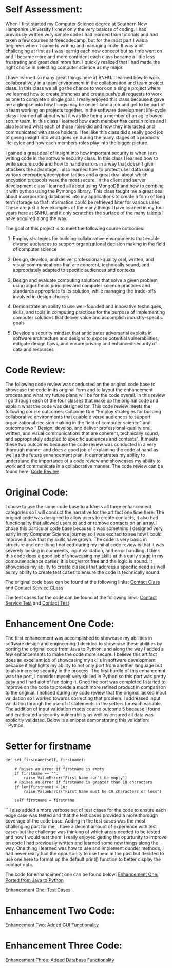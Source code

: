     
# **Self Assessment:** 

  When I first started my Computer Science degree at Southern New Hampshire University I knew only the very basicss of coding. I had previously written very simple code I had learned from tutorials and had taken a few courses at freecodecamp, but for the most part I was a begineer when it came to writing and managing code. It was a bit challenging at first as I was learnig each new concept but as time went on and I became more and more confident each class became a little less frustrating and great deal more fun. I quickly realized that I had made the right choice in selecting computer science as my major. 

  I have learned so many great things here at SNHU. I learned how to work collaboratively in a team environment in the collaboration and team project class. In this class we all go the chance to work on a single project where we learned how to create branches and create push/pull requests to work as one to complete a single goal. I really enjoyed this class because it gave me a glimpse into how things may be once I land a job and get to be part of a team working on projects together. In the software development life-cycle class I learned all about what it was like being a member of an agile based scrum team. In this class I learned how each member has certain roles and I also learned what each of those roles did and how they interacted and communicated with stake holders. I feel like this class did a really good job of giving insight into what goes on during the many stages of a products life-cylce and how each members roles play into the bigger picture. 

  I gained a great deal of insight into how important security is when I am writing code in the software security class. In this class I learned how to write secure code and how to handle errors in a way that doesn't give attackers the advantage. I also learned how to protect user data using various encryption/decryption tactics and a great deal about which encyption protocols were the most secure. In the client and server development class I learned all about using MongoDB and how to combine it with python using the Pymongo library. This class taught me a great deal about incorporating databases into my applications to create a form of long term storage so that information could be retrieved later for various uses. These are just a few examples of the many things I have learned in my four years here at SNHU, and it only scratches the surface of the many talents I have acquired along the way. 
  
The goal of this project is to meet the following course outcomes:

1. Employ strategies for building collaborative environments that enable diverse audiences to support organizational decision making in the field of computer science 

2. Design, develop, and deliver professional-quality oral, written, and visual communications that are coherent, technically sound, and appropriately adapted to specific audiences and contexts

3. Design and evaluate computing solutions that solve a given problem using algorithmic principles and computer science practices and standards appropriate to its solution, while managing the trade-offs involved in design choices

4. Demonstrate an ability to use well-founded and innovative techniques, skills, and tools in computing practices for the purpose of implementing computer solutions that deliver value and accomplish industry-specific goals

5. Develop a security mindset that anticipates adversarial exploits in software architecture and designs to expose potential vulnerabilities, mitigate design flaws, and ensure privacy and enhanced security of data and resources

# **Code Review:**
The following code review was conducted on the original code base to showcase the code in its original form and to layout the enhancement process and what my future plans will be for the code overall. In this review I go through each of the four classes that make up the original code and explain what the code was designed for. This code review meets the following course outcomes:  Outcome One "Employ strategies for building collaborative environments that enable diverse
audiences to support organizational decision making in the field of computer science" and outcome two " Design, develop, and deliver professional-quality oral, written, and visual communications that are coherent, technically sound, and appropriately adapted to specific audiences and contexts". It meets these two outcomes because the code review was conducted in a very thorough manner and does a good job of explaining the code at hand as well as the future enhancement plan. It demonstrates my ability to understand the importance of a code review and showcases my ability to work and communicate in a collaborative manner. The code review can be found here: [Code Review](https://www.dropbox.com/s/7nfzy7g569nk6ho/CodeReview%20%281%29.avi?dl=0)
    
# **Original Code:**
I chose to use the same code base to address all three enhancement categories so I will conduct the narrative for the artifact one time here. The original code was designed to allow users to create contacts, it also had functionality that allowed users to add or remove contacts on an array. I chose this particular code base because it was something I designed very early in my Computer Science journey so I was excited to see how I could improve it now that my skills have grown. The code is very basic in structure and one thing I noticed during my initial code review is that it was severely lacking in comments, input validation, and error handling. I think this code does a good job of showcasing my skills at this early stage in my computer science career, it is bug/error free and the logic is sound. It showcases my ability to create classes that address a specific need as well as my ability to create test cases to ensure the code is technically sound.  

The original code base can be found at the following links: [Contact Class](https://github.com/JMckinney13/JMckinney13.github.io/blob/main/Contact.java) and [Contact Service CLass](https://github.com/JMckinney13/JMckinney13.github.io/blob/main/ContactService.java)

The test cases for the code can be found at the following links: [Contact Service Test](https://github.com/JMckinney13/JMckinney13.github.io/blob/main/ContactServiceTest.java) and [Contact Test](https://github.com/JMckinney13/JMckinney13.github.io/blob/main/ContactTest.java)



# **Enhancement One Code:**
The first enhancement was accomplished to showcase my abilities in software design and engineering. I decided to showcase these abilities by porting the original code from Java to Python, and along the way I added a few enhancements to make the code more secure. I believe this artifact does an excellent job of showcasing my skills in software development because it highlights my ability to not only port from another language but to also increase security in the process. The first hurdle of this enhancemnt was the port, I consider myself very skilled in Python so this part was pretty easy and I had alot of fun doing it. Once the port was completed I started to improve on the code to provide a much more refined product in comparison to the original. I noticed during my code review that the original lacked input validation so I worked towards correcting that problem. I addressed input validation through the use of if statements in the setters for each variable. The addition of input validation meets course outcome 5 because I found and eradicated a security vulnerability as well as ensured all data was explicitly validated. Below is a snippet demonstrating this validation:
``Python
  # Setter for firstname
    def set_firstname(self, firstname):

        # Raises an error if firstname is empty
        if firstname == "":
            raise ValueError("First Name can't be empty")
        # Raises an error if firstname is greater than 10 characters
        if len(firstname) > 10:
            raise ValueError("First Name must be 10 characters or less")

        self.firstname = firstname
``
I also added a more verbose set of test cases for the code to ensure each edge case was tested and that the test cases provided a more thorough coverage of the code base. Adding in the test cases was the most challenging part for me, I have a decent amount of experience with test cases but the challenge was thinking of which areas needed to be tested and how I would test them. I really enjoyed getting the opurtunity to improve on code I had previously written and learned some new things along the way. One thing I learned was how to use and implement dunder methods, I had never really had the oppurtunity to use them in the past but decided to use one here to format up the default print() function to better display the contact data. 

The code for enhancement one can be found below:
[Enhancement One: Ported from Java to Python](https://github.com/JMckinney13/JMckinney13.github.io/blob/main/ArtifactOne.py)

[Enhancement One: Test Cases](https://github.com/JMckinney13/JMckinney13.github.io/blob/main/ArtifactTest.py)

# **Enhancement Two Code:**

[Enhancement Two: Added GUI Functionality](https://github.com/JMckinney13/JMckinney13.github.io/blob/main/ArtifactTwo.py)


# **Enhancement Three Code:**

[Enhancement Three: Added Database Functionality](https://github.com/JMckinney13/JMckinney13.github.io/blob/main/ContactManager.py)
